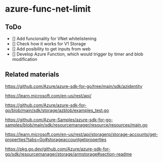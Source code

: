 # azure-func-net-limit

## ToDo
* [] Add funcionality for VNet whitelistening
* [] Check how it works for V1 Storage
* [] Add posibility to get inputs from web
* [] Develop Azure Function, which would trigger by timer and blob modification

## Related materials

https://github.com/Azure/azure-sdk-for-go/tree/main/sdk/azidentity

https://learn.microsoft.com/en-us/rest/api/

https://github.com/Azure/azure-sdk-for-go/blob/main/sdk/storage/azblob/examples_test.go

https://github.com/Azure-Samples/azure-sdk-for-go-samples/blob/main/sdk/resourcemanager/resource/resources/main.go

https://learn.microsoft.com/en-us/rest/api/storagerp/storage-accounts/get-properties?tabs=Go#storageaccountgetproperties

https://pkg.go.dev/github.com/Azure/azure-sdk-for-go/sdk/resourcemanager/storage/armstorage#section-readme